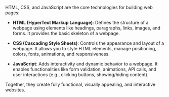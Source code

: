 HTML, CSS, and JavaScript are the core technologies for building web pages:

- **HTML (HyperText Markup Language)**: Defines the structure of a webpage using elements like headings, paragraphs, links, images, and forms. It provides the basic skeleton of a webpage.
    
- **CSS (Cascading Style Sheets)**: Controls the appearance and layout of a webpage. It allows you to style HTML elements, manage positioning, colors, fonts, animations, and responsiveness.
    
- **JavaScript**: Adds interactivity and dynamic behavior to a webpage. It enables functionalities like form validation, animations, API calls, and user interactions (e.g., clicking buttons, showing/hiding content).
    

Together, they create fully functional, visually appealing, and interactive websites.